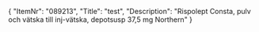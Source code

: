 {
  "ItemNr": "089213",
  "Title": "test",
  "Description": "Rispolept Consta, pulv och vätska till inj-vätska, depotsusp 37,5 mg Northern"
}